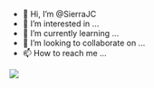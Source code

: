 - 👋 Hi, I’m @SierraJC
- 👀 I’m interested in ...
- 🌱 I’m currently learning ...
- 💞️ I’m looking to collaborate on ...
- 📫 How to reach me ...

<!--START_SECTION:waka-->
<!--END_SECTION:waka-->


![](https://hit.yhype.me/github/profile?user_id=7351311)
